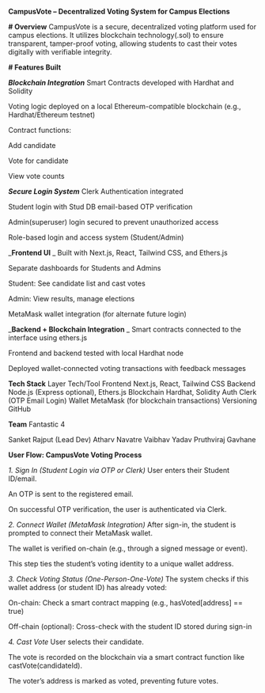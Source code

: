 **CampusVote – Decentralized Voting System for Campus Elections**

**# Overview**
CampusVote is a secure, decentralized voting platform used for campus elections. It utilizes blockchain technology(.sol) to ensure transparent, tamper-proof voting, allowing students to cast their votes digitally with verifiable integrity.


**# Features Built**

_**Blockchain Integration**_
Smart Contracts developed with Hardhat and Solidity

Voting logic deployed on a local Ethereum-compatible blockchain (e.g., Hardhat/Ethereum testnet)

Contract functions:

Add candidate

Vote for candidate

View vote counts


_**Secure Login System**_ 
Clerk Authentication integrated

Student login with Stud DB email-based OTP verification

Admin(superuser) login secured to prevent unauthorized access

Role-based login and access system (Student/Admin)


 _**Frontend UI**  _
Built with Next.js, React, Tailwind CSS, and Ethers.js

Separate dashboards for Students and Admins

Student: See candidate list and cast votes

Admin: View results, manage elections

MetaMask wallet integration (for alternate future login)

_**Backend + Blockchain Integration**  _
Smart contracts connected to the interface using ethers.js

Frontend and backend tested with local Hardhat node

Deployed wallet-connected voting transactions with feedback messages




**Tech Stack**
Layer	Tech/Tool
Frontend	Next.js, React, Tailwind CSS
Backend	Node.js (Express optional), Ethers.js
Blockchain	Hardhat, Solidity
Auth	Clerk (OTP Email Login)
Wallet	MetaMask (for blockchain transactions)
Versioning	GitHub




**Team**
Fantastic 4

Sanket Rajput (Lead Dev)
Atharv Navatre
Vaibhav Yadav
Pruthviraj Gavhane



**User Flow: CampusVote Voting Process**

_1. Sign In (Student Login via OTP or Clerk)_
User enters their Student ID/email.

An OTP is sent to the registered email.

On successful OTP verification, the user is authenticated via Clerk.


_2. Connect Wallet (MetaMask Integration)_ 
After sign-in, the student is prompted to connect their MetaMask wallet.

The wallet is verified on-chain (e.g., through a signed message or event).

This step ties the student’s voting identity to a unique wallet address.

_3. Check Voting Status (One-Person-One-Vote)_ 
The system checks if this wallet address (or student ID) has already voted:

On-chain: Check a smart contract mapping (e.g., hasVoted[address] == true)

Off-chain (optional): Cross-check with the student ID stored during sign-in

_4. Cast Vote_
User selects their candidate.

The vote is recorded on the blockchain via a smart contract function like castVote(candidateId).

The voter’s address is marked as voted, preventing future votes.



